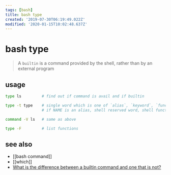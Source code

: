 ```yaml
---
tags: [bash]
title: bash type
created: '2019-07-30T06:19:49.022Z'
modified: '2020-01-15T10:02:48.637Z'
---
```


# bash type

> A `builtin` is a command provided by the shell, rather than by an external program 

## usage
```sh
type ls         # find out if command is avail and if builtin

type -t type    # single word which is one of `alias`, `keyword`, `function`, `builtin`, `file` or ``
                # if NAME is an alias, shell reserved word, shell function, shell builtin, disk file, or not found, respectivel

command -V ls   # same as above

type -F         # list functions
```

## see also
- [[bash command]]
- [[which]]
- [What is the difference between a builtin command and one that is not?](http://unix.stackexchange.com/a/11456)
